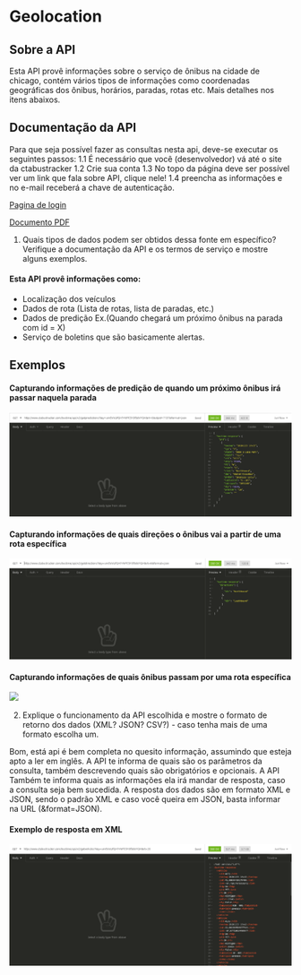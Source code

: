 # Geolocation

## Sobre a API

Esta API provê informações sobre o serviço de ônibus na cidade de chicago, contém vários tipos de informações como
coordenadas geográficas dos ônibus, horários, paradas, rotas etc. Mais detalhes nos itens abaixos.
## Documentação da API 

Para que seja possível fazer as consultas nesta api, deve-se executar os seguintes passos:
    1.1 É necessário que você (desenvolvedor) vá até o site da ctabustracker
    1.2 Crie sua conta
    1.3 No topo da página deve ser possível ver um link que fala sobre API, clique nele!
    1.4 preencha as informações e no e-mail receberá a chave de autenticação. 

[Pagina de login](http://www.ctabustracker.com/bustime/login.jsp)

[Documento PDF](https://www.transitchicago.com/assets/1/6/cta_Bus_Tracker_API_Developer_Guide_and_Documentation_20160929.pdf)

1. Quais  tipos de dados podem ser obtidos dessa fonte em específico? Verifique a documentação da API e os termos de serviço e mostre alguns exemplos.

#### Esta API provê informações como:
* Localização dos veículos
* Dados de rota (Lista de rotas, lista de paradas, etc.)
* Dados de predição Ex.(Quando chegará um próximo ônibus na parada com id = X)
* Serviço de boletins que são basicamente alertas.

## Exemplos

#### Capturando informações de predição de quando um próximo ônibus irá passar naquela parada
![](client/src/assets/api-examples/getprediction.png)

#### Capturando informações de quais direções o ônibus vai a partir de uma rota específica
![](client/src/assets/api-examples/getdirections.png)

#### Capturando informações de quais ônibus passam por uma rota específica
![](client/srcassets/api-examples/getvehicles.png)

2. Explique o funcionamento da API escolhida e mostre o formato de retorno dos dados (XML? JSON? CSV?) - caso tenha mais de uma formato escolha um.

Bom, está api é bem completa no quesito informação, assumindo que esteja apto a ler em inglês. A API te informa de quais são os parâmetros da consulta, também descrevendo quais são obrigatórios e opcionais. A API Também te informa quais as informações ela irá mandar de resposta, caso a consulta seja bem sucedida. A resposta dos dados
são em formato XML e JSON, sendo o padrão XML e caso você queira em JSON, basta informar na URL (&format=JSON).

#### Exemplo de resposta em XML
![](client/src/assets/api-examples/getvehicles_xml.png)
